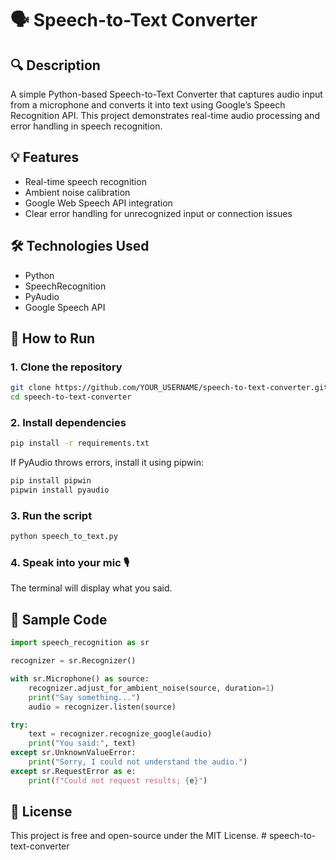 # 🗣️ Speech-to-Text Converter

## 🔍 Description
A simple Python-based Speech-to-Text Converter that captures audio input from a microphone and converts it into text using Google’s Speech Recognition API. This project demonstrates real-time audio processing and error handling in speech recognition.

## 💡 Features
- Real-time speech recognition  
- Ambient noise calibration  
- Google Web Speech API integration  
- Clear error handling for unrecognized input or connection issues  

## 🛠️ Technologies Used
- Python  
- SpeechRecognition  
- PyAudio  
- Google Speech API  

## 🚀 How to Run

### 1. Clone the repository
```bash
git clone https://github.com/YOUR_USERNAME/speech-to-text-converter.git
cd speech-to-text-converter
```

### 2. Install dependencies
```bash
pip install -r requirements.txt
```

If PyAudio throws errors, install it using pipwin:
```bash
pip install pipwin
pipwin install pyaudio
```

### 3. Run the script
```bash
python speech_to_text.py
```

### 4. Speak into your mic 🎙️  
The terminal will display what you said.

## 📁 Sample Code
```python
import speech_recognition as sr

recognizer = sr.Recognizer()

with sr.Microphone() as source:
    recognizer.adjust_for_ambient_noise(source, duration=1)
    print("Say something...")
    audio = recognizer.listen(source)

try:
    text = recognizer.recognize_google(audio)
    print("You said:", text)
except sr.UnknownValueError:
    print("Sorry, I could not understand the audio.")
except sr.RequestError as e:
    print(f"Could not request results; {e}")
```

## 📄 License
This project is free and open-source under the MIT License.
#   s p e e c h - t o - t e x t - c o n v e r t e r  
 